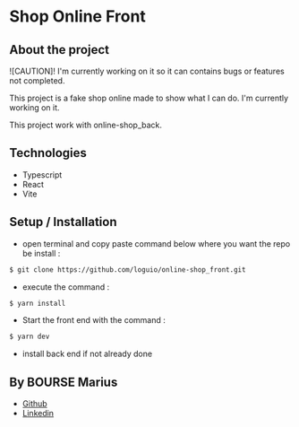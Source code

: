 # Shop Online Front

## About the project

![CAUTION]! I'm currently working on it so it can contains bugs or features not completed.

This project is a fake shop online made to show what I can do. I'm currently working on it.

This project work with online-shop_back.

## Technologies

- Typescript
- React
- Vite

## Setup / Installation

- open terminal and copy paste command below where you want the repo be install :

```bash
$ git clone https://github.com/loguio/online-shop_front.git
```

- execute the command :

```bash
$ yarn install
```

- Start the front end with the command :

```bash
$ yarn dev
```

- install back end if not already done

## By BOURSE Marius

- [Github](http://github.com/loguio)
- [Linkedin](http://linkedin.com/in/marius-bourse-52618a220/)
